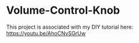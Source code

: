 # Volume-Control-Knob
This project is associated with my DIY tutorial here: https://youtu.be/AhoCNvSGrUw
